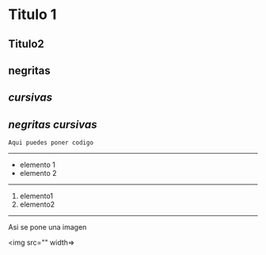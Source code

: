 # Titulo 1
## Titulo2



**negritas**
---

*cursivas*
---

***negritas cursivas***
---

~~~ 
Aqui puedes poner codigo
~~~
---

- elemento 1
- elemento 2
---

1. elemento1
1. elemento2
---
Asi se pone una imagen

<img src="" width=>
